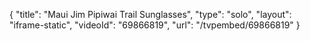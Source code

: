 {
    "title": "Maui Jim Pipiwai Trail Sunglasses",
    "type": "solo",
    "layout": "iframe-static",
    "videoId": "69866819",
    "url": "\/tvpembed\/69866819"
}
